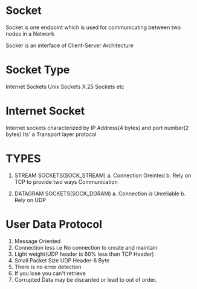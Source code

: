 # Socket 
Socket is one endpoint which is used for communicating between two nodes in a Network 

Socker is an interface of Client-Server Architecture 

# Socket Type 
Internet Sockets 
Unix Sockets 
X.25 Sockets etc

# Internet Socket
Internet sockets characterized by IP Address(4 bytes) and port number(2 bytes)
Its' a Transport layer protocol 

# TYPES 
1. STREAM SOCKETS(SOCK_STREAM)
a. Connection Oreinted 
b. Rely on TCP to provide two ways Communication 

2. DATAGRAM SOCKETS(SOCK_DGRAM)
a. Connection is Unreliable 
b. Rely on UDP 


# User Data Protocol 
1. Message Oriented 
2. Connection less i.e No connection to create and maintain 
3. Light weight(UDP header is 60% less than TCP Header)
4. Small Packet Size UDP Header-8 Byte 
5. There is no error detection 
6. If you lose you can't retrieve 
7. Corrupted Data may be discarded or lead to out of order.
